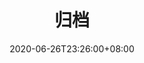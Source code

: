 ---
title: "归档"
type: "archives"
prevnext: false
date: 2020-06-26T23:26:00+08:00
menu: "main"
weight: 50
slug: "archives"
---